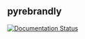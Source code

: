 ## pyrebrandly

[![Documentation Status](https://readthedocs.org/projects/pyrebrandly/badge/?version=latest)](http://pyrebrandly.readthedocs.io/en/latest/?badge=latest)
              
